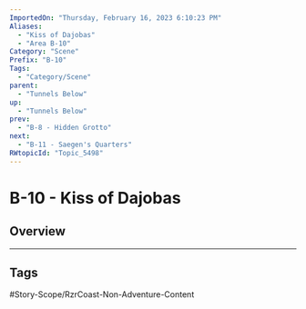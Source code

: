 ```yaml
---
ImportedOn: "Thursday, February 16, 2023 6:10:23 PM"
Aliases:
  - "Kiss of Dajobas"
  - "Area B-10"
Category: "Scene"
Prefix: "B-10"
Tags:
  - "Category/Scene"
parent:
  - "Tunnels Below"
up:
  - "Tunnels Below"
prev:
  - "B-8 - Hidden Grotto"
next:
  - "B-11 - Saegen's Quarters"
RWtopicId: "Topic_5498"
---
```

# B-10 - Kiss of Dajobas
## Overview

---
## Tags
#Story-Scope/RzrCoast-Non-Adventure-Content


